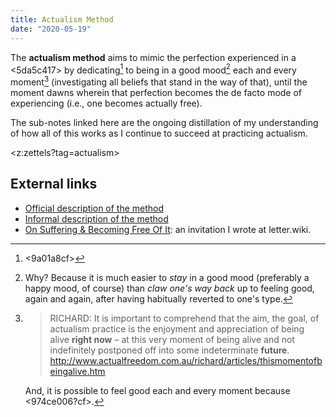 ```yaml
---
title: Actualism Method
date: "2020-05-19"
---
```


The **actualism method** aims to mimic the perfection experienced in a <5da5c417> by dedicating[^dedicate] to being in a good mood[^whymood] each and every moment[^choice] (investigating all beliefs that stand in the way of that), until the moment dawns wherein that perfection becomes the de facto mode of experiencing (i.e., one becomes actually free).

The sub-notes linked here are the ongoing distillation of my understanding of how all of this works as I continue to succeed at practicing actualism.

[^dedicate]: <9a01a8cf>

[^whymood]: Why? Because it is much easier to *stay* in a good mood (preferably a happy mood, of course) than *claw one's way back* up to feeling good, again and again, after having habitually reverted to one's type.

[^choice]: 
    > RICHARD: It is important to comprehend that the aim, the goal, of actualism practice is the enjoyment and appreciation of being alive **right now** – at this very moment of being alive and not indefinitely postponed off into some indeterminate **future**. <http://www.actualfreedom.com.au/richard/articles/thismomentofbeingalive.htm>
    
    And, it is possible to feel good each and every moment because <974ce006?cf>.

<z:zettels?tag=actualism>


## External links

* [Official description of the method](http://www.actualfreedom.com.au/richard/articles/thismomentofbeingalive.htm)
* [Informal description of the method](https://www.actualists.org/the-actualism-method)
* [On Suffering & Becoming Free Of It](https://letter.wiki/conversation/242): an invitation I wrote at letter.wiki.

